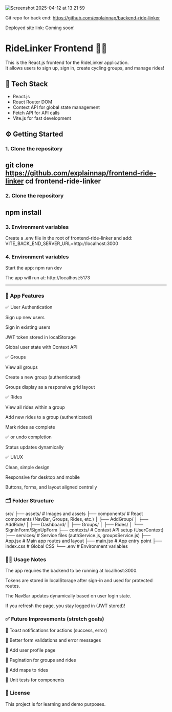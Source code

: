 
![Screenshot 2025-04-12 at 13 21 59](https://github.com/user-attachments/assets/a13e3ad1-ae31-4f01-ae09-5b2fb0e601d4)


Git repo for back end: https://github.com/explainnap/backend-ride-linker

Deployed site link: Coming soon!


# RideLinker Frontend 🚴‍♂️

This is the React.js frontend for the RideLinker application.  
It allows users to sign up, sign in, create cycling groups, and manage rides!

## 🚀 Tech Stack

- React.js
- React Router DOM
- Context API for global state management
- Fetch API for API calls
- Vite.js for fast development

## ⚙️ Getting Started

### 1. Clone the repository


git clone https://github.com/explainnap/frontend-ride-linker
cd frontend-ride-linker
-



### 2. Clone the repository

npm install
-

### 3. Environment variables

Create a .env file in the root of frontend-ride-linker and add:
VITE_BACK_END_SERVER_URL=http://localhost:3000

### 4. Environment variables

Start the app:
npm run dev

The app will run at:
http://localhost:5173

-------

### 🧩 App Features
✅ User Authentication

Sign up new users

Sign in existing users

JWT token stored in localStorage

Global user state with Context API

✅ Groups

View all groups

Create a new group (authenticated)

Groups display as a responsive grid layout

✅ Rides

View all rides within a group

Add new rides to a group (authenticated)

Mark rides as complete 

✅ or undo completion

Status updates dynamically

✅ UI/UX

Clean, simple design

Responsive for desktop and mobile

Buttons, forms, and layout aligned centrally

### 🗂️ Folder Structure

src/
  ├── assets/               # Images and assets
  ├── components/           # React components (NavBar, Groups, Rides, etc.)
  │    ├── AddGroup/
  │    ├── AddRide/
  │    ├── Dashboard/
  │    ├── Groups/
  │    ├── Rides/
  │    └── SignInForm/SignUpForm
  ├── contexts/             # Context API setup (UserContext)
  ├── services/             # Service files (authService.js, groupsService.js)
  ├── App.jsx               # Main app routes and layout
  ├── main.jsx              # App entry point
  ├── index.css             # Global CSS
  └── .env                  # Environment variables


### 🧑‍💻 Usage Notes
The app requires the backend to be running at localhost:3000.

Tokens are stored in localStorage after sign-in and used for protected routes.

The NavBar updates dynamically based on user login state.

If you refresh the page, you stay logged in (JWT stored)!



### ✅ Future Improvements (stretch goals)

🚀 Toast notifications for actions (success, error)

🚀 Better form validations and error messages

🚀 Add user profile page

🚀 Pagination for groups and rides

🚀 Add maps to rides

🚀 Unit tests for components

### 📃 License
This project is for learning and demo purposes.


